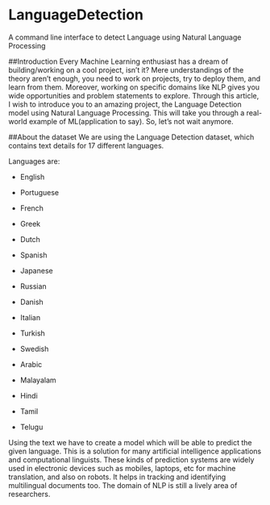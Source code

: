 # LanguageDetection
A command line interface to detect Language using Natural Language Processing

##Introduction
Every Machine Learning enthusiast has a dream of building/working on a cool project, isn’t it? Mere understandings of the theory aren’t enough, you need to work on projects, try to deploy them, and learn from them. Moreover, working on specific domains like NLP gives you wide opportunities and problem statements to explore. Through this article, I wish to introduce you to an amazing project, the Language Detection model using Natural Language Processing. This will take you through a real-world example of ML(application to say). So, let’s not wait anymore.

##About the dataset
We are using the Language Detection dataset, which contains text details for 17 different languages.

Languages are:

* English

* Portuguese

 * French

* Greek

* Dutch

* Spanish

* Japanese

* Russian

* Danish

* Italian

* Turkish

* Swedish

* Arabic

* Malayalam

* Hindi

* Tamil

* Telugu

Using the text we have to create a model which will be able to predict the given language. This is a solution for many artificial intelligence applications and computational linguists. These kinds of prediction systems are widely used in electronic devices such as mobiles, laptops, etc for machine translation, and also on robots. It helps in tracking and identifying multilingual documents too. The domain of NLP is still a lively area of researchers.
